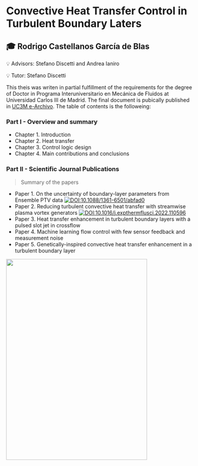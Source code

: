 # Convective Heat Transfer Control in Turbulent Boundary Laters

## :mortar_board: Rodrigo Castellanos García de Blas

:bulb: Advisors: Stefano Discetti and Andrea Ianiro

:bulb: Tutor: Stefano Discetti

This theis was writen in partial fulfillment of the requirements for the degree of Doctor in Programa Interuniversitario en Mecánica de Fluidos at
Universidad Carlos III de Madrid. The final document is pubically published in [UC3M e-Archivo](https://e-archivo.uc3m.es/handle/10016/36426). The table of contents is the followeing:

### Part I - Overview and summary
* Chapter 1. Introduction
* Chapter 2. Heat transfer
* Chapter 3. Control logic design
* Chapter 4. Main contributions and conclusions

### Part II - Scientific Journal Publications
> Summary of the papers
* Paper 1. On the uncertainty of boundary-layer parameters from Ensemble PTV data 
[![DOI:10.1088/1361-6501/abfad0](http://img.shields.io/badge/DOI-10.1088%2F1361-6501%2Fabfad0.svg)](https://doi.org/10.1088/1361-6501/abfad0)
* Paper 2. Reducing turbulent convective heat transfer with streamwise plasma vortex generators
[![DOI:10.1016/j.expthermflusci.2022.110596](http://img.shields.io/badge/DOI-10.1016%2Fj.expthermflusci.2022.110596.svg)](https://doi.org/10.1016/j.expthermflusci.2022.110596)
* Paper 3. Heat transfer enhancement in turbulent boundary layers with a pulsed slot jet in crossflow
* Paper 4. Machine learning flow control with few sensor feedback and measurement noise
* Paper 5. Genetically-inspired convective heat transfer enhancement in a turbulent boundary layer

<img src="https://user-images.githubusercontent.com/63718487/232728911-359f96b0-0160-4554-b6d8-7066dcf11eea.PNG" width="380" height="540" />
